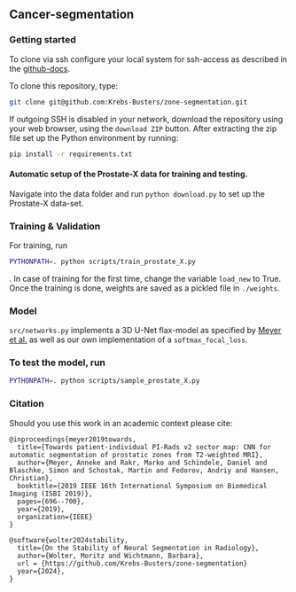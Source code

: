 Cancer-segmentation
-------------------

### Getting started
To clone via ssh configure your local system for ssh-access as described in the [github-docs](https://docs.github.com/en/authentication/connecting-to-github-with-ssh/adding-a-new-ssh-key-to-your-github-account).

To clone this repository, type:
``` bash
git clone git@github.com:Krebs-Busters/zone-segmentation.git
```
If outgoing SSH is disabled in your network, download the repository using your web browser, using the `download ZIP` button.
After extracting the zip file set up the Python environment by running:
``` bash
pip install -r requirements.txt
```

#### Automatic setup of the Prostate-X data for training and testing.
Navigate into the data folder and run `python download.py` to set up the Prostate-X data-set.


### Training & Validation
For training, run
``` bash
PYTHONPATH=. python scripts/train_prostate_X.py
```
.
In case of training for the first time, change the variable `load_new` to True.
Once the training is done, weights are saved as a pickled file in `./weights`.

### Model
`src/networks.py` implements a 3D U-Net flax-model as specified by [Meyer et al.](http://www.cas.ovgu.de/pub/2019_Meyer_ISBI_Zone_Segmentation.pdf) as well as our own implementation of a `softmax_focal_loss`.

### To test the model, run
``` bash
PYTHONPATH=. python scripts/sample_prostate_X.py
```


### Citation
Should you use this work in an academic context please cite:


``` 
@inproceedings{meyer2019towards,
  title={Towards patient-individual PI-Rads v2 sector map: CNN for automatic segmentation of prostatic zones from T2-weighted MRI},
  author={Meyer, Anneke and Rakr, Marko and Schindele, Daniel and Blaschke, Simon and Schostak, Martin and Fedorov, Andriy and Hansen, Christian},
  booktitle={2019 IEEE 16th International Symposium on Biomedical Imaging (ISBI 2019)},
  pages={696--700},
  year={2019},
  organization={IEEE}
}
```

```
@software{wolter2024stability,
  title={On the Stability of Neural Segmentation in Radiology},
  author={Wolter, Moritz and Wichtmann, Barbara},
  url = {https://github.com/Krebs-Busters/zone-segmentation}
  year={2024},
}
```
